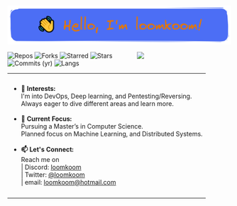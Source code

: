 ![](header.png)

<img align="right" width="42%" 
     src="https://github-readme-stats-black-theta-32.vercel.app/api/top-langs/?username=loomkoom&langs_count=14&layout=compact&theme=gruvbox&bg_color=00000000&hide=blade,html,css,scss,json,markdown,yaml&size_weight=0.17&count_weight=0.83&cache_seconds=600" /> 

<!--- badges --->           
<!-- | Repos | Forks | Gists | Stars | Stars given | Commits (year) | Languages | -->  
![Repos](https://img.shields.io/endpoint?url=https://gist.githubusercontent.com/loomkoom/e9083829cc072b87fab7d4fc7a9c6415/raw/repos_total.json)
![Forks](https://img.shields.io/endpoint?url=https://gist.githubusercontent.com/loomkoom/e9083829cc072b87fab7d4fc7a9c6415/raw/forks_owned.json)
![Starred](https://img.shields.io/endpoint?url=https://gist.githubusercontent.com/loomkoom/e9083829cc072b87fab7d4fc7a9c6415/raw/stars_total.json)
![Stars](https://img.shields.io/endpoint?url=https://gist.githubusercontent.com/loomkoom/e9083829cc072b87fab7d4fc7a9c6415/raw/stars_given.json)
![Commits (yr)](https://img.shields.io/endpoint?url=https://gist.githubusercontent.com/loomkoom/e9083829cc072b87fab7d4fc7a9c6415/raw/commits_year.json)
![Langs](https://img.shields.io/endpoint?url=https://gist.githubusercontent.com/loomkoom/e9083829cc072b87fab7d4fc7a9c6415/raw/languages_used.json)
<!--- ![Gists](https://img.shields.io/endpoint?url=https://gist.githubusercontent.com/loomkoom/e9083829cc072b87fab7d4fc7a9c6415/raw/gists_total.json) ---> 
<!--- ![Commits (lifetime)](https://img.shields.io/endpoint?url=https://gist.githubusercontent.com/loomkoom/e9083829cc072b87fab7d4fc7a9c6415/raw/commits_lifetime.json) ---> 

<table><tr><td valign="center" height="275">
      <ul>
          <li> <b>👀 Interests:</b> <br/>
               I'm into DevOps, Deep learning, and Pentesting/Reversing. <br/> Always eager to dive different areas and learn more.</li> <br/> 
          <li> <b>🌱 Current Focus:</b> <br/>
               Pursuing a Master’s in Computer Science. <br/>Planned focus on Machine Learning, and Distributed Systems.</li> <br/> 
          <li> <b>📫 Let's Connect:</b> <br/>
               Reach me on <br/>
               | Discord: <a href="https://discord.com/users/239784715056316418">loomkoom</a> <br/>
               | Twitter: <a href="https://x.com/loomkoom">@loomkoom<a> <br/>
               | email: <a href="mailto:loomkoom@hotmail.com" >loomkoom@hotmail.com<a></li> 
     </ul> 
</td></tr></table>

<!---
![Top Langs](https://github-readme-stats-black-theta-32.vercel.app/api/top-langs/?username=loomkoom&&langs_count=10&layout=compact&size_weight=0.2&count_weight=0.8)
![willianrod's wakatime stats](https://github-readme-stats-black-theta-32.vercel.app/api/wakatime?username=loomkoom)
![Anurag's GitHub stats](https://github-readme-stats-black-theta-32.vercel.app/api?username=loomkoom)
![trophy](https://github-profile-trophy.vercel.app/?username=loomkoom)
--->
